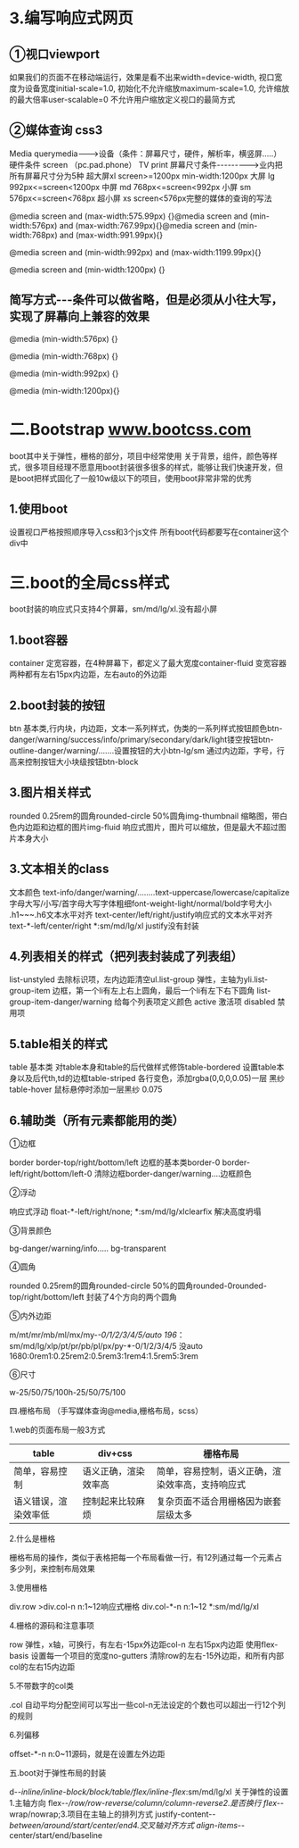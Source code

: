 # 3.编写响应式网页

## ①视口viewport

如果我们的页面不在移动端运行，效果是看不出来<meta name="viewport" content="width=device-width, initial-scale=1.0, maximum-scale=1.0, user-scalable=0">width=device-width, 视口宽度为设备宽度initial-scale=1.0,     初始化不允许缩放maximum-scale=1.0, 允许缩放的最大倍率user-scalable=0     不允许用户缩放定义视口的最简方式<meta name="viewport" content="width=device-width, initial-scale=1">

## ②媒体查询 css3

Media querymedia--->设备（条件：屏幕尺寸，硬件，解析率，横竖屏.....）     硬件条件 screen （pc.pad.phone）          TV          print     屏幕尺寸条件--------->业内把所有屏幕尺寸分为5种      超大屏xl    screen>=1200px     min-width:1200px      大屏 lg    992px<=screen<1200px      	 中屏 md    768px<=screen<992px      	小屏 sm    576px<=screen<768px       超小屏 xs    screen<576px完整的媒体的查询的写法

@media screen and (max-width:575.99px) {}@media screen and (min-width:576px) and (max-width:767.99px){}@media screen and (min-width:768px) and (max-width:991.99px){}

@media screen and (min-width:992px) and (max-width:1199.99px){}

@media screen and (min-width:1200px) {}

## 简写方式---条件可以做省略，但是必须从小往大写，实现了屏幕向上兼容的效果

@media  (min-width:576px) {}

@media  (min-width:768px) {}

@media  (min-width:992px) {}

@media  (min-width:1200px){}

# 二.Bootstrap  www.bootcss.com

boot其中关于弹性，栅格的部分，项目中经常使用    关于背景，组件，颜色等样式，很多项目经理不愿意用boot封装很多很多的样式，能够让我们快速开发，但是boot把样式固化了一般10w级以下的项目，使用boot非常非常的优秀

## 1.使用boot

设置视口<meta name="viewport" content="width=device-width, initial-scale=1">严格按照顺序导入css和3个js文件<link rel="stylesheet" href="css/bootstrap.css"><script src="js/jquery.min.js"></script><script src="js/popper.min.js"></script><script src="js/bootstrap.min.js"></script><body> 所有boot代码都要写在container这个div中 <div class="container">			 </div></body>

# 三.boot的全局css样式

boot封装的响应式只支持4个屏幕，sm/md/lg/xl.没有超小屏

## 1.boot容器

container 定宽容器，在4种屏幕下，都定义了最大宽度container-fluid 变宽容器两种都有左右15px内边距，左右auto的外边距

## 2.boot封装的按钮

btn  基本类,行内块，内边距，文本一系列样式，伪类的一系列样式按钮颜色btn-danger/warning/success/info/primary/secondary/dark/light镂空按钮btn-outline-danger/warning/.......设置按钮的大小btn-lg/sm  通过内边距，字号，行高来控制按钮大小块级按钮btn-block

## 3.图片相关样式

rounded  0.25rem的圆角rounded-circle  50%圆角img-thumbnail  缩略图，带白色内边距和边框的图片img-fluid  响应式图片，图片可以缩放，但是最大不超过图片本身大小

## 3.文本相关的class

文本颜色 text-info/danger/warning/........text-uppercase/lowercase/capitalize 字母大写/小写/首字母大写字体粗细font-weight-light/normal/bold字号大小  .h1~~~.h6文本水平对齐  text-center/left/right/justify响应式的文本水平对齐  text-*-left/center/right  *:sm/md/lg/xl  justify没有封装



## 4.列表相关的样式（把列表封装成了列表组）

list-unstyled  去除标识项，左内边距清空ul.list-group  弹性，主轴为yli.list-group-item 边框，第一个li有左上右上圆角，最后一个li有左下右下圆角 list-group-item-danger/warning 给每个列表项定义颜色 active 激活项 disabled 禁用项

## 5.table相关的样式

table 基本类 对table本身和table的后代做样式修饰table-bordered 设置table本身以及后代th,td的边框table-striped 各行变色，添加rgba(0,0,0,0.05)一层 黑纱table-hover 鼠标悬停时添加一层黑纱 0.075

## 6.辅助类（所有元素都能用的类）

①边框

border  border-top/right/bottom/left  边框的基本类border-0  border-left/right/bottom/left-0 清除边框border-danger/warning....边框颜色

②浮动

响应式浮动 float-*-left/right/none;  *:sm/md/lg/xlclearfix 解决高度坍塌

③背景颜色

bg-danger/warning/info.....  bg-transparent

④圆角

rounded  0.25rem的圆角rounded-circle  50%的圆角rounded-0rounded-top/right/bottom/left  封装了4个方向的两个圆角

⑤内外边距

m/mt/mr/mb/ml/mx/my-*-0/1/2/3/4/5/auto  196*：sm/md/lg/xlp/pt/pr/pb/pl/px/py-*-0/1/2/3/4/5  没auto   1680:0rem1:0.25rem2:0.5rem3:1rem4:1.5rem5:3rem

⑥尺寸

w-25/50/75/100h-25/50/75/100

四.栅格布局 （手写媒体查询@media,栅格布局，scss）

1.web的页面布局一般3方式

| table                | div+css              | 栅格布局                                         |
| -------------------- | -------------------- | ------------------------------------------------ |
| 简单，容易控制       | 语义正确，渲染效率高 | 简单，容易控制，语义正确，渲染效率高，支持响应式 |
| 语义错误，渲染效率低 | 控制起来比较麻烦     | 复杂页面不适合用栅格因为嵌套层级太多             |

2.什么是栅格

栅格布局的操作，类似于表格把每一个布局看做一行，有12列通过每一个元素占多少列，来控制布局效果

3.使用栅格

div.row >div.col-n  n:1~12响应式栅格  div.col-*-n  n:1~12  *:sm/md/lg/xl

4.栅格的源码和注意事项

row  弹性，x轴，可换行，有左右-15px外边距col-n  左右15px内边距  使用flex-basis 设置每一个项目的宽度no-gutters 清除row的左右-15外边距，和所有内部col的左右15内边距

5.不带数字的col类

.col 自动平均分配空间可以写出一些col-n无法设定的个数也可以超出一行12个列的规则

6.列偏移

offset-*-n  n:0~11源码，就是在设置左外边距

五.boot对于弹性布局的封装

d-*-inline/inline-block/block/table/flex/inline-flex*:sm/md/lg/xl 关于弹性的设置1.主轴方向 flex-*-/row/row-reverse/column/column-reverse2.是否换行 flex-*-wrap/nowrap;3.项目在主轴上的排列方式 justify-content-*-between/around/start/center/end4.交叉轴对齐方式 align-items-*-center/start/end/baseline